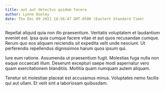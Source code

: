 ```yaml
---
title: aut aut delectus quidem facere
author: Lynne Dooley
date: Thu Dec 09 2021 18:56:47 GMT-0500 (Eastern Standard Time)
---
```

Repellat aliquid quia non illo praesentium. Veritatis voluptatem et laudantium eveniet est. Ipsa quia cumque facere vitae et aut quos recusandae cumque. Rerum quo eos aliquam reiciendis sit expedita velit unde nesciunt. Ut perferendis repellendus dignissimos harum quos ipsum qui.

 Iure eum ratione. Assumenda ut praesentium fugit. Molestias fuga nulla non eaque occaecati illum. Deserunt excepturi saepe modi aspernatur vero quam exercitationem blanditiis. Mollitia quam numquam autem aliquam.

 Tenetur sit molestiae placeat est accusamus minus. Voluptates nemo facilis qui aut ullam. Et velit sint a laboriosam quibusdam.